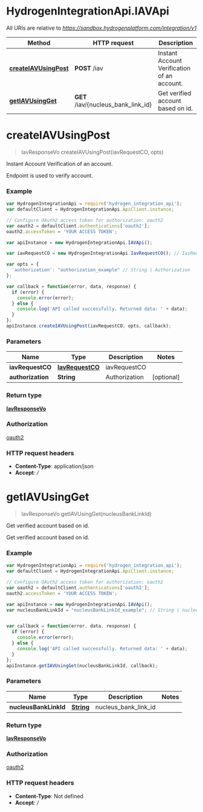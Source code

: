 # HydrogenIntegrationApi.IAVApi

All URIs are relative to *https://sandbox.hydrogenplatform.com/integration/v1*

Method | HTTP request | Description
------------- | ------------- | -------------
[**createIAVUsingPost**](IAVApi.md#createIAVUsingPost) | **POST** /iav | Instant Account Verification of an account.
[**getIAVUsingGet**](IAVApi.md#getIAVUsingGet) | **GET** /iav/{nucleus_bank_link_id} | Get verified account based on id.


<a name="createIAVUsingPost"></a>
# **createIAVUsingPost**
> IavResponseVo createIAVUsingPost(iavRequestCO, opts)

Instant Account Verification of an account.

Endpoint is used to verify account.

### Example
```javascript
var HydrogenIntegrationApi = require('hydrogen_integration_api');
var defaultClient = HydrogenIntegrationApi.ApiClient.instance;

// Configure OAuth2 access token for authorization: oauth2
var oauth2 = defaultClient.authentications['oauth2'];
oauth2.accessToken = 'YOUR ACCESS TOKEN';

var apiInstance = new HydrogenIntegrationApi.IAVApi();

var iavRequestCO = new HydrogenIntegrationApi.IavRequestCO(); // IavRequestCO | iavRequestCO

var opts = { 
  'authorization': "authorization_example" // String | Authorization
};

var callback = function(error, data, response) {
  if (error) {
    console.error(error);
  } else {
    console.log('API called successfully. Returned data: ' + data);
  }
};
apiInstance.createIAVUsingPost(iavRequestCO, opts, callback);
```

### Parameters

Name | Type | Description  | Notes
------------- | ------------- | ------------- | -------------
 **iavRequestCO** | [**IavRequestCO**](IavRequestCO.md)| iavRequestCO | 
 **authorization** | **String**| Authorization | [optional] 

### Return type

[**IavResponseVo**](IavResponseVo.md)

### Authorization

[oauth2](../README.md#oauth2)

### HTTP request headers

 - **Content-Type**: application/json
 - **Accept**: */*

<a name="getIAVUsingGet"></a>
# **getIAVUsingGet**
> IavResponseVo getIAVUsingGet(nucleusBankLinkId)

Get verified account based on id.

Get verified account based on id.

### Example
```javascript
var HydrogenIntegrationApi = require('hydrogen_integration_api');
var defaultClient = HydrogenIntegrationApi.ApiClient.instance;

// Configure OAuth2 access token for authorization: oauth2
var oauth2 = defaultClient.authentications['oauth2'];
oauth2.accessToken = 'YOUR ACCESS TOKEN';

var apiInstance = new HydrogenIntegrationApi.IAVApi();
var nucleusBankLinkId = "nucleusBankLinkId_example"; // String | nucleus_bank_link_id


var callback = function(error, data, response) {
  if (error) {
    console.error(error);
  } else {
    console.log('API called successfully. Returned data: ' + data);
  }
};
apiInstance.getIAVUsingGet(nucleusBankLinkId, callback);
```

### Parameters

Name | Type | Description  | Notes
------------- | ------------- | ------------- | -------------
 **nucleusBankLinkId** | [**String**](.md)| nucleus_bank_link_id | 

### Return type

[**IavResponseVo**](IavResponseVo.md)

### Authorization

[oauth2](../README.md#oauth2)

### HTTP request headers

 - **Content-Type**: Not defined
 - **Accept**: */*

